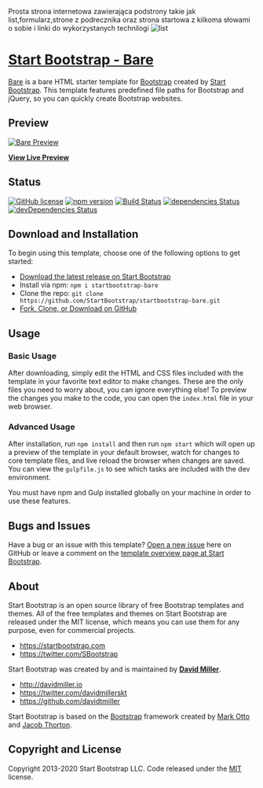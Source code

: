 Prosta strona internetowa zawierająca podstrony takie jak list,formularz,strone z podrecznika oraz strona startowa z kilkoma słowami o sobie i linki do wykorzystanych technilogi
![](projektowanie-serwisow-www-21670-185ic/scr/list.PNG "list")




# [Start Bootstrap - Bare](https://startbootstrap.com/templates/bare/)

[Bare](https://startbootstrap.com/templates/bare/) is a bare HTML starter template for [Bootstrap](https://getbootstrap.com/) created by [Start Bootstrap](https://startbootstrap.com/). This template features predefined file paths for Bootstrap and jQuery, so you can quickly create Bootstrap websites.

## Preview

[![Bare Preview](https://startbootstrap.com/assets/img/screenshots/templates/bare.png)](https://startbootstrap.github.io/startbootstrap-bare/)

**[View Live Preview](https://startbootstrap.github.io/startbootstrap-bare/)**

## Status

[![GitHub license](https://img.shields.io/badge/license-MIT-blue.svg)](https://raw.githubusercontent.com/StartBootstrap/startbootstrap-bare/master/LICENSE)
[![npm version](https://img.shields.io/npm/v/startbootstrap-bare.svg)](https://www.npmjs.com/package/startbootstrap-bare)
[![Build Status](https://travis-ci.org/StartBootstrap/startbootstrap-bare.svg?branch=master)](https://travis-ci.org/StartBootstrap/startbootstrap-bare)
[![dependencies Status](https://david-dm.org/StartBootstrap/startbootstrap-bare/status.svg)](https://david-dm.org/StartBootstrap/startbootstrap-bare)
[![devDependencies Status](https://david-dm.org/StartBootstrap/startbootstrap-bare/dev-status.svg)](https://david-dm.org/StartBootstrap/startbootstrap-bare?type=dev)

## Download and Installation

To begin using this template, choose one of the following options to get started:

* [Download the latest release on Start Bootstrap](https://startbootstrap.com/templates/bare/)
* Install via npm: `npm i startbootstrap-bare`
* Clone the repo: `git clone https://github.com/StartBootstrap/startbootstrap-bare.git`
* [Fork, Clone, or Download on GitHub](https://github.com/StartBootstrap/startbootstrap-bare)

## Usage

### Basic Usage

After downloading, simply edit the HTML and CSS files included with the template in your favorite text editor to make changes. These are the only files you need to worry about, you can ignore everything else! To preview the changes you make to the code, you can open the `index.html` file in your web browser.

### Advanced Usage

After installation, run `npm install` and then run `npm start` which will open up a preview of the template in your default browser, watch for changes to core template files, and live reload the browser when changes are saved. You can view the `gulpfile.js` to see which tasks are included with the dev environment.

You must have npm and Gulp installed globally on your machine in order to use these features.

## Bugs and Issues

Have a bug or an issue with this template? [Open a new issue](https://github.com/StartBootstrap/startbootstrap-bare/issues) here on GitHub or leave a comment on the [template overview page at Start Bootstrap](https://startbootstrap.com/templates/bare/).

## About

Start Bootstrap is an open source library of free Bootstrap templates and themes. All of the free templates and themes on Start Bootstrap are released under the MIT license, which means you can use them for any purpose, even for commercial projects.

* <https://startbootstrap.com>
* <https://twitter.com/SBootstrap>

Start Bootstrap was created by and is maintained by **[David Miller](http://davidmiller.io/)**.

* <http://davidmiller.io>
* <https://twitter.com/davidmillerskt>
* <https://github.com/davidtmiller>

Start Bootstrap is based on the [Bootstrap](https://getbootstrap.com/) framework created by [Mark Otto](https://twitter.com/mdo) and [Jacob Thorton](https://twitter.com/fat).

## Copyright and License

Copyright 2013-2020 Start Bootstrap LLC. Code released under the [MIT](https://github.com/StartBootstrap/startbootstrap-bare/blob/master/LICENSE) license.
